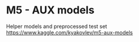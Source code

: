 # M5 - AUX models
Helper models and preprocessed test set  
https://www.kaggle.com/kyakovlev/m5-aux-models